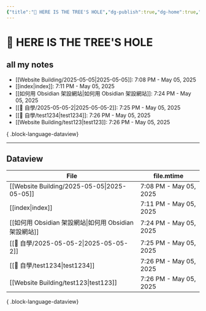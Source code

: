 ```yaml
---
{"title":"🌲 HERE IS THE TREE'S HOLE","dg-publish":true,"dg-home":true,"tags":["DigitalGarden","obsidian","self_learing","website_design","gardenEntry"],"permalink":"/index/","dgPassFrontmatter":true,"noteIcon":"","created":"2025-05-04T16:52:57.499+08:00","updated":"2025-05-05T19:11:59.359+08:00"}
---
```


# 🌲 HERE IS THE TREE'S HOLE

## all my notes
- [[Website Building/2025-05-05\|2025-05-05]]: 7:08 PM - May 05, 2025
- [[index\|index]]: 7:11 PM - May 05, 2025
- [[如何用 Obsidian 架設網站\|如何用 Obsidian 架設網站]]: 7:24 PM - May 05, 2025
- [[💪 自學/2025-05-05-2\|2025-05-05-2]]: 7:25 PM - May 05, 2025
- [[💪 自學/test1234\|test1234]]: 7:26 PM - May 05, 2025
- [[Website Building/test123\|test123]]: 7:26 PM - May 05, 2025

{ .block-language-dataview}


---



## Dataview
| File                                           | file.mtime             |
| ---------------------------------------------- | ---------------------- |
| [[Website Building/2025-05-05\|2025-05-05]] | 7:08 PM - May 05, 2025 |
| [[index\|index]]                            | 7:11 PM - May 05, 2025 |
| [[如何用 Obsidian 架設網站\|如何用 Obsidian 架設網站]]    | 7:24 PM - May 05, 2025 |
| [[💪 自學/2025-05-05-2\|2025-05-05-2]]        | 7:25 PM - May 05, 2025 |
| [[💪 自學/test1234\|test1234]]                | 7:26 PM - May 05, 2025 |
| [[Website Building/test123\|test123]]       | 7:26 PM - May 05, 2025 |

{ .block-language-dataview}

